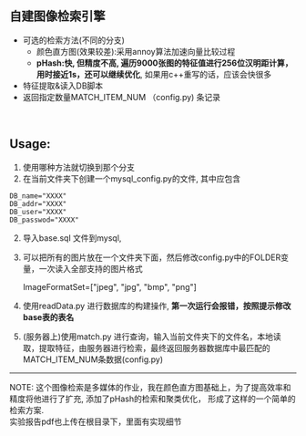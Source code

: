 ## 自建图像检索引擎

-   可选的检索方法(不同的分支)
    -  颜色直方图(效果较差):采用annoy算法加速向量比较过程
    -  **pHash:快, 但精度不高, 遍历9000张图的特征值进行256位汉明距计算，用时接近1s，还可以继续优化**,
   如果用c++重写的话，应该会快很多
-   特征提取&读入DB脚本
-   返回指定数量MATCH_ITEM_NUM （config.py) 条记录

<br>

## Usage:
1. 使用哪种方法就切换到那个分支
1.    在当前文件夹下创建一个mysql_config.py的文件, 其中应包含

    DB_name="XXXX"
    DB_addr="XXXX"
    DB_user="XXXX"
    DB_passwod="XXXX"
2.   导入base.sql 文件到mysql,
3.   可以把所有的图片放在一个文件夹下面，然后修改config.py中的FOLDER变量，一次读入全部支持的图片格式

        ImageFormatSet=["jpeg", "jpg", "bmp", "png"]
3.   使用readData.py 进行数据库的构建操作, **第一次运行会报错，按照提示修改base表的表名**
4.   (服务器上)使用match.py 进行查询，输入当前文件夹下的文件名，本地读取，提取特征，由服务器进行检索，最终返回服务器数据库中最匹配的MATCH_ITEM_NUM条数据(config.py)

***
NOTE: 这个图像检索是多媒体的作业，我在颜色直方图基础上，为了提高效率和精度将他进行了扩充, 添加了pHash的检索和聚类优化，
形成了这样的一个简单的检索方案.\
实验报告pdf也上传在根目录下，里面有实现细节
